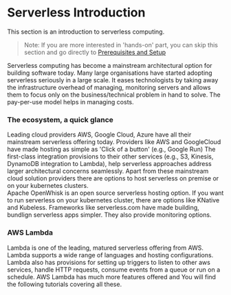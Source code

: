# Serverless Introduction
This section is an introduction to serverless computing. 
> Note: If you are more interested in 'hands-on' part, you can skip this section and go directly to
[Prerequisites and Setup](01-aws-cli-installation.md)  

Serverless computing has become a mainstream architectural option for building software today. 
Many large organisations have started adopting serverless seriously in a large scale. 
It eases technologists by taking away the infrastructure overhead of managing, monitoring servers and allows them 
to focus only on the business/technical problem in hand to solve. 
The pay-per-use model helps in managing costs. 

### The ecosystem, a quick glance
Leading cloud providers AWS, Google Cloud, Azure have all their mainstream serverless offering today. 
Providers like AWS and GoogleCloud have made hosting as simple as 'Click of a button'  (e.g., Google Run) 
The first-class integration provisions to their other services (e.g., S3, Kinesis, DynamoDB integration to Lambda), 
help serverless approaches address larger architectural concerns seamlessly. 
Apart from these mainstream cloud solution providers there are options to host serverless on premise or on your kubernetes clusters.  
Apache OpenWhisk is an open source serverless hosting option.  If you want to run serverless on your kubernetes cluster, 
there are options like KNative and Kubeless. Frameworks like serverless.com have made building, bundlign serverless apps 
simpler. They also provide monitoring options.

### AWS Lambda
Lambda is one of the leading, matured serverless offering from AWS. 
Lambda supports a wide range of languages and hosting configurations. 
Lambda also has provisions for setting up triggers to listen to other aws services, handle HTTP requests, 
consume events from a queue or run on a schedule. AWS Lambda has much more features offered and 
You will find the following tutorials covering all these.